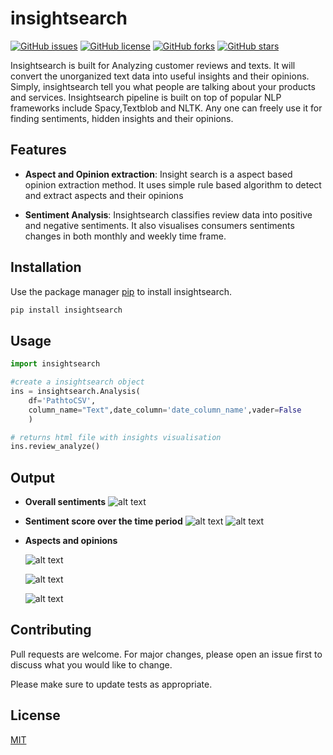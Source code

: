 # insightsearch

[![GitHub issues](https://img.shields.io/github/issues/vivekalex61/insightsearch)](https://github.com/vivekalex61/insightsearch/issues) [![GitHub license](https://img.shields.io/github/license/vivekalex61/insightsearch?style=flat-square)](https://github.com/vivekalex61/insightsearch/blob/master/LICENCE.txt) [![GitHub forks](https://img.shields.io/github/forks/vivekalex61/insightsearch)](https://github.com/vivekalex61/insightsearch/network) [![GitHub stars](https://img.shields.io/github/stars/vivekalex61/insightsearch)](https://github.com/vivekalex61/insightsearch/stargazers)


Insightsearch is built for Analyzing customer reviews and texts. It will convert the unorganized text data into useful insights and their opinions. Simply, insightsearch tell you what people are talking about your products and services. Insightsearch pipeline is built on top of popular NLP frameworks include Spacy,Textblob and NLTK. Any one can freely use it for finding sentiments, hidden insights and their opinions.

## Features
- **Aspect and Opinion extraction**: Insight search is a aspect based opinion extraction method. It uses simple rule based algorithm to detect and extract aspects and their opinions

- **Sentiment Analysis**: Insightsearch classifies review data into positive and negative sentiments. It also visualises consumers sentiments changes in both monthly and weekly time frame.


## Installation

Use the package manager [pip](https://pip.pypa.io/en/stable/) to install insightsearch.

```bash
pip install insightsearch
```

## Usage

```python
import insightsearch

#create a insightsearch object
ins = insightsearch.Analysis(
    df='PathtoCSV',
    column_name="Text",date_column='date_column_name',vader=False
    )

# returns html file with insights visualisation
ins.review_analyze()
```
## Output
- **Overall sentiments** 
![alt text](https://raw.githubusercontent.com/vivekalex61/insightsearch/blob/master/test/overall_sentiments.png)
- **Sentiment score over the time period** 
![alt text](https://raw.githubusercontent.com/vivekalex61/insightsearch/blob/master/test/overall_sentiments_weekly.png)
![alt text](https://raw.githubusercontent.com/vivekalex61/insightsearch/blob/master/test/overall_sentiments_monthly.png)
- **Aspects and opinions**
 
   ![alt text](https://raw.githubusercontent.com/vivekalex61/insightsearch/blob/master/test/aspect_opinions_1.png)

   ![alt text](https://raw.githubusercontent.com/vivekalex61/insightsearch/blob/master/test/aspect_opinions_2.png)

   ![alt text](https://raw.githubusercontent.com/vivekalex61/insightsearch/blob/master/test/aspect_opinions_3.png)




## Contributing
Pull requests are welcome. For major changes, please open an issue first to discuss what you would like to change.

Please make sure to update tests as appropriate.

## License
[MIT](https://choosealicense.com/licenses/mit/)

